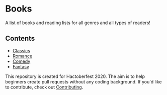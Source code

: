 # Books

A list of books and reading lists for all genres and all types of readers! 

## Contents
  - [Classics](classics.md) 
  - [Romance](romance.md)
  - [Comedy](comedy.md)
  - [Fantasy](fantasy.md)

This repository is created for Hactoberfest 2020. The aim is to help beginners create pull requests without any coding background. If you'd like to contribute, check out [Contributing](Contributing.md).

